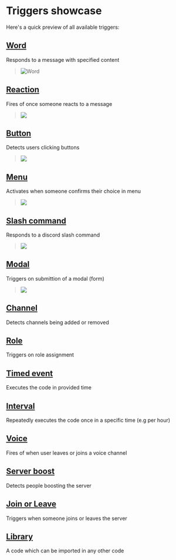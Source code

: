 # Triggers showcase
Here's a quick preview of all available triggers:

## [Word](./word.md)
Responds to a message with specified content
> ![Word](https://i.imgur.com/zQtDgDM.png)

## [Reaction](./reaction.md)
Fires of once someone reacts to a message
> ![](https://i.imgur.com/h1pe28J.gif)

## [Button](./button.md)
Detects users clicking buttons
> ![](https://i.imgur.com/QrxFg8d.png)

## [Menu](./menu.md)
Activates when someone confirms their choice in menu
> ![](https://i.imgur.com/7wZLMIq.gif)

## [Slash command](./slash.md)
Responds to a discord slash command
> ![](https://i.imgur.com/Hspy46H.gif)

## [Modal](./modal.md)
Triggers on submittion of a modal (form)
> ![](https://i.imgur.com/ON9e1D4.png)

## [Channel](./channel.md)
Detects channels being added or removed

## [Role](./roleaddremove.md)
Triggers on role assignment

## [Timed event](./time.md)
Executes the code in provided time

## [Interval](./time.md)
Repeatedly executes the code once in a specific time (e.g per hour)

## [Voice](./voicecondecon.md)
Fires of when user leaves or joins a voice channel

## [Server boost](./serverboost.md)
Detects people boosting the server

## [Join or Leave](./joinorleave.md)
Triggers when someone joins or leaves the server

## [Library](./library.md)
A code which can be imported in any other code